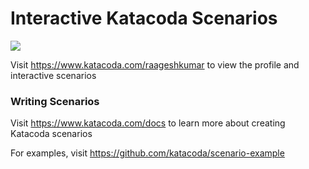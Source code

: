 # Interactive Katacoda Scenarios

[![](http://shields.katacoda.com/katacoda/raageshkumar/count.svg)](https://www.katacoda.com/raageshkumar "Get your profile on Katacoda.com")

Visit https://www.katacoda.com/raageshkumar to view the profile and interactive scenarios

### Writing Scenarios
Visit https://www.katacoda.com/docs to learn more about creating Katacoda scenarios

For examples, visit https://github.com/katacoda/scenario-example
